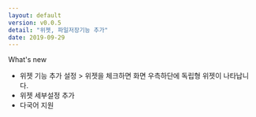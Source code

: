 ```yaml
---
layout: default
version: v0.0.5
detail: "위젯, 파일저장기능 추가"
date: 2019-09-29
---
```

What's new
- 위젯 기능 추가
설정 > 위젯을 체크하면 화면 우측하단에 독립형 위젯이 나타납니다.
- 위젯 세부설정 추가
- 다국어 지원

